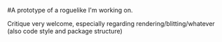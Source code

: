#A prototype of a roguelike I'm working on.

Critique very welcome, especially regarding rendering/blitting/whatever (also code style and package structure)


